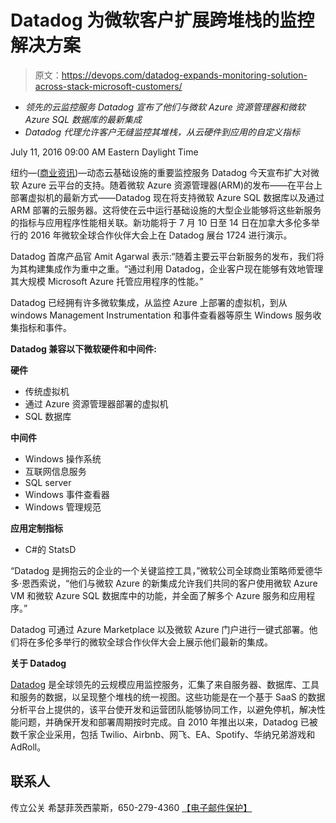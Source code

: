 # Datadog 为微软客户扩展跨堆栈的监控解决方案

> 原文：<https://devops.com/datadog-expands-monitoring-solution-across-stack-microsoft-customers/>

*   *领先的云监控服务 Datadog 宣布了他们与微软 Azure 资源管理器和微软 Azure SQL 数据库的最新集成*
*   *Datadog 代理允许客户无缝监控其堆栈，从云硬件到应用的自定义指标*

<time datetime="2016-07-11T13:00:00Z">July 11, 2016 09:00 AM Eastern Daylight Time</time>

纽约—([商业资讯](http://www.businesswire.com/))—动态云基础设施的重要监控服务 Datadog 今天宣布扩大对微软 Azure 云平台的支持。随着微软 Azure 资源管理器(ARM)的发布——在平台上部署虚拟机的最新方式——Datadog 现在将支持微软 Azure SQL 数据库以及通过 ARM 部署的云服务器。这将使在云中运行基础设施的大型企业能够将这些新服务的指标与应用程序性能相关联。新功能将于 7 月 10 日至 14 日在加拿大多伦多举行的 2016 年微软全球合作伙伴大会上在 Datadog 展台 1724 进行演示。

Datadog 首席产品官 Amit Agarwal 表示:“随着主要云平台新服务的发布，我们将为其构建集成作为重中之重。“通过利用 Datadog，企业客户现在能够有效地管理其大规模 Microsoft Azure 托管应用程序的性能。”

Datadog 已经拥有许多微软集成，从监控 Azure 上部署的虚拟机，到从 windows Management Instrumentation 和事件查看器等原生 Windows 服务收集指标和事件。

**Datadog 兼容以下微软硬件和中间件:**

**硬件**

*   传统虚拟机
*   通过 Azure 资源管理器部署的虚拟机
*   SQL 数据库

**中间件**

*   Windows 操作系统
*   互联网信息服务
*   SQL server
*   Windows 事件查看器
*   Windows 管理规范

**应用定制指标**

*   C#的 StatsD

“Datadog 是拥抱云的企业的一个关键监控工具，”微软公司全球商业策略师爱德华多·恩西索说，“他们与微软 Azure 的新集成允许我们共同的客户使用微软 Azure VM 和微软 Azure SQL 数据库中的功能，并全面了解多个 Azure 服务和应用程序。”

Datadog 可通过 Azure Marketplace 以及微软 Azure 门户进行一键式部署。他们将在多伦多举行的微软全球合作伙伴大会上展示他们最新的集成。

**关于 Datadog**

[Datadog](http://cts.businesswire.com/ct/CT?id=smartlink&url=https%3A%2F%2Fwww.datadoghq.com%2F&esheet=51378011&newsitemid=20160711005275&lan=en-US&anchor=Datadog&index=1&md5=da290ae064a4fce62147178c62f26040) 是全球领先的云规模应用监控服务，汇集了来自服务器、数据库、工具和服务的数据，以呈现整个堆栈的统一视图。这些功能是在一个基于 SaaS 的数据分析平台上提供的，该平台使开发和运营团队能够协同工作，以避免停机，解决性能问题，并确保开发和部署周期按时完成。自 2010 年推出以来，Datadog 已被数千家企业采用，包括 Twilio、Airbnb、网飞、EA、Spotify、华纳兄弟游戏和 AdRoll。

## 联系人

传立公关
希瑟菲茨西蒙斯，650-279-4360
[【电子邮件保护】](/cdn-cgi/l/email-protection#147c7175607c716654797d7a70677c75667164663a777b79)